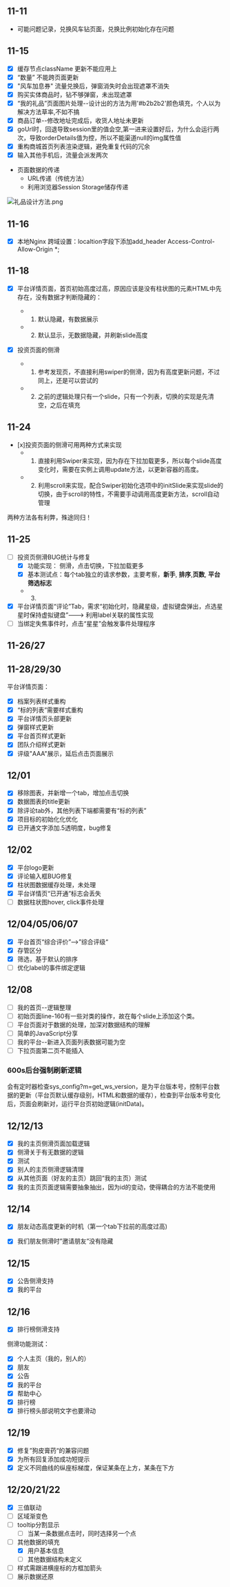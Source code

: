 ## 11-11
- 可能问题记录，兑换风车钻页面，兑换比例初始化存在问题

## 11-15
- [x] 缓存节点className 更新不能应用上
- [x] “数量” 不能跨页面更新
- [x] "风车加息券" 流量兑换后，弹窗消失时会出现遮罩不消失
- [x] 购买实体商品时，钻不够弹窗，未出现遮罩
- [x] “我的礼品”页面图片处理--设计出的方法为用'#b2b2b2'颜色填充，个人以为解决方法草率,不如不搞
- [x] 商品订单--修改地址完成后，收货人地址未更新
- [x] goUrl时，回退导致session里的值会空,第一进来设置好后，为什么会运行两次，导致orderDetails值为控，所以不能渠道null的img属性值
- [x] 重构商城首页列表渲染逻辑，避免重复代码的冗余
- [x] 输入其他手机后，流量会派发两次

- 页面数据的传递
  - URL传递（传统方法）
  - 利用浏览器Session Storage储存传递



![礼品设计方法.png](https://ooo.0o0.ooo/2016/11/16/582bd251d3b8b.png)

## 11-16
- [x] 本地Nginx 跨域设置：localtion字段下添加add_header Access-Control-Allow-Origin *;

## 11-18
- [x] 平台详情页面，首页初始高度过高，原因应该是没有柱状图的元素HTML中先存在，没有数据才判断隐藏的：
  - 1. 默认隐藏，有数据展示
  - 2. 默认显示，无数据隐藏，并刷新slide高度

- [x] 投资页面的侧滑
  - 1. 参考发现页，不直接利用swiper的侧滑，因为有高度更新问题，不过同上，还是可以尝试的
  - 2. 之前的逻辑处理只有一个slide，只有一个列表，切换的实现是先清空，之后在填充
  
## 11-24

- [x]投资页面的侧滑可用两种方式来实现
  - 1. 直接利用Swiper来实现，因为存在下拉加载更多，所以每个slide高度变化时，需要在实例上调用update方法，以更新容器的高度。
  - 2. 利用scroll来实现，配合Swiper初始化选项中的initSlide来实现slide的切换，由于scroll的特性，不需要手动调用高度更新方法，scroll自动管理

两种方法各有利弊，殊途同归！

## 11-25

- [ ] 投资页侧滑BUG统计与修复
  - [x] 功能实现： 侧滑，点击切换，下拉加载更多
  - [x] 基本测试点：每个tab独立的请求参数，主要考察，**新手**, **排序**,**页数**, **平台筛选标志**
  - 3. 
- [x] 平台详情页面“评论”Tab，需求“初始化时，隐藏星级，虚拟键盘弹出，点选星星时保持虚拟键盘”---> 利用label关联的属性实现
- [ ] 当绑定失焦事件时，点击“星星”会触发事件处理程序

## 11-26/27
## 11-28/29/30
平台详情页面：

- [x] 档案列表样式重构
- [x] “标的列表”需要样式重构
- [x] 平台详情页头部更新
- [x] 弹窗样式更新
- [x] 平台首页样式更新
- [x] 团队介绍样式更新
- [x] 评级"AAA"展示，延后点击页面展示

## 12/01
- [x] 移除图表，并新增一个tab，增加点击切换
- [x] 数据图表的title更新 
- [x] 除评论tab外，其他列表下端都需要有“标的列表”
- [x] 项目标的初始化化优化
- [x] 已开通文字添加.5透明度，bug修复

## 12/02
- [x] 平台logo更新
- [x] 评论输入框BUG修复
- [x] 柱状图数据缓存处理，未处理
- [x] 平台详情页“已开通”标志会丢失
- [ ] 数据柱状图hover, click事件处理

## 12/04/05/06/07
- [x] 平台首页“综合评价”-->”综合评级“
- [x] 存管区分
- [x] 筛选，基于默认的排序
- [ ] 优化label的事件绑定逻辑

## 12/08
- [ ] 我的首页--逻辑整理
- [ ] 初始页面line-160有一些对类的操作，故在每个slide上添加这个类。
- [ ] 平台页面对于数据的处理，加深对数据结构的理解
- [ ] 简单的JavaScript分享
- [ ] 我的平台--新进入页面列表数据可能为空
- [ ] 下拉页面第二页不能插入

### 600s后台强制刷新逻辑

会有定时器检查sys_config?m=get_ws_version，是为平台版本号，控制平台数据的更新（平台页默认缓存级别，HTML和数据的缓存），检查到平台版本号变化后，页面会刷新对，运行平台页初始逻辑(initData)。

## 12/12/13
- [x] 我的主页侧滑页面加载逻辑
- [x] 侧滑关于有无数据的逻辑
- [x] 测试
- [x] 别人的主页侧滑逻辑清理
- [x] 从其他页面（好友的主页）跳回“我的主页）测试
- [x] 我的主页页面逻辑需要抽象抽出，因为id的变动，使得耦合的方法不能使用

## 12/14
- [x] 朋友动态高度更新的时机（第一个tab下拉前的高度过高)

- [x] 我们朋友侧滑时”邀请朋友”没有隐藏

## 12/15
- [x] 公告侧滑支持
- [x] 我的平台

## 12/16
- [x] 排行榜侧滑支持 

侧滑功能测试：
- [x] 个人主页（我的，别人的）
- [x] 朋友
- [x] 公告
- [x] 我的平台
- [x] 帮助中心
- [x] 排行榜
- [x] 排行榜头部说明文字也要滑动

## 12/19
- [x] 修复”狗皮膏药“的兼容问题
- [x] 为所有回复添加成功短提示
- [x] 定义不同曲线的纵座标梯度，保证某条在上方，某条在下方

## 12/20/21/22

- [x] 三值联动
- [ ] 区域渐变色
- [ ] tooltip分割显示
  - [ ] 当某一条数据点击时，同时选择另一个点
- [ ] 其他数据的填充
  - [x] 用户基本信息
  - [ ] 其他数据结构未定义
  
- [ ] 样式需跟进横座标的方框加箭头
- [ ] 展示数据还原
